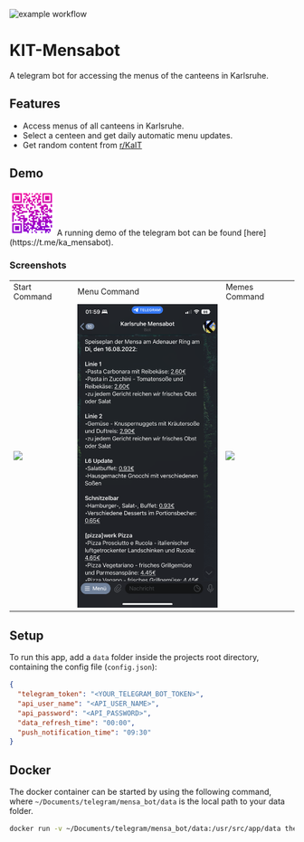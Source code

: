 ![example workflow](https://github.com/Johannes11833/KIT-Mensabot/actions/workflows/docker-ci.yml/badge.svg)

# KIT-Mensabot

A telegram bot for accessing the menus of the canteens in Karlsruhe.

## Features

- Access menus of all canteens in Karlsruhe.
- Select a centeen and get daily automatic menu updates.
- Get random content from [r/KaIT](https://www.reddit.com/r/KaIT/)

## Demo

<img title="a title" alt="Alt text" src="docu/telegram_qr_code.svg" width="80">
A running demo of the telegram bot can be found [here](https://t.me/ka_mensabot).

### Screenshots

<table>
  <tr>
    <td>Start Command</td>
     <td>Menu Command</td>
     <td>Memes Command</td>
  </tr>
  <tr>
    <td><img src="docu/screenshot_1.PNG" width=270></td>
    <td><img src="docu/screenshot_2.PNG" width=270></td>
    <td><img src="docu/screenshot_3.PNG" width=270></td>

  </tr>
 </table>

## Setup

To run this app, add a `data` folder inside the projects root directory, containing the config file (`config.json`):

```json
{
  "telegram_token": "<YOUR_TELEGRAM_BOT_TOKEN>",
  "api_user_name": "<API_USER_NAME>",
  "api_password": "<API_PASSWORD>",
  "data_refresh_time": "00:00",
  "push_notification_time": "09:30"
}
```

## Docker

The docker container can be started by using the following command, where `~/Documents/telegram/mensa_bot/data` is the
local path to your data folder.

```bash
docker run -v ~/Documents/telegram/mensa_bot/data:/usr/src/app/data therealjohannes/kit-mensabot
```

